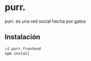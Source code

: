 # purr.
purr. es una red social hecha por gatos

## Instalación
```bash
cd purr.frontend
npm install
```